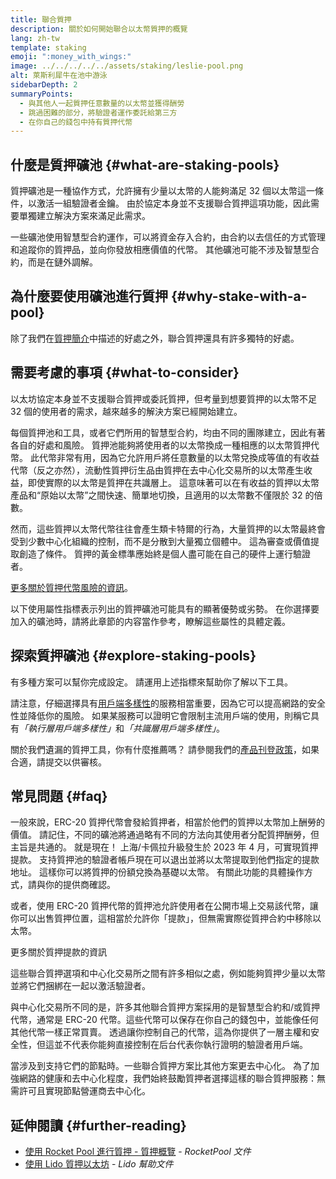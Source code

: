 ```yaml
---
title: 聯合質押
description: 關於如何開始聯合以太幣質押的概覽
lang: zh-tw
template: staking
emoji: ":money_with_wings:"
image: ../../../../../assets/staking/leslie-pool.png
alt: 萊斯利犀牛在池中游泳
sidebarDepth: 2
summaryPoints:
  - 與其他人一起質押任意數量的以太幣並獲得酬勞
  - 跳過困難的部分，將驗證者運作委託給第三方
  - 在你自己的錢包中持有質押代幣
---
```


## 什麼是質押礦池 {#what-are-staking-pools}

質押礦池是一種協作方式，允許擁有少量以太幣的人能夠滿足 32 個以太幣這一條件，以激活一組驗證者金鑰。 由於協定本身並不支援聯合質押這項功能，因此需要單獨建立解決方案來滿足此需求。

一些礦池使用智慧型合約運作，可以將資金存入合約，由合約以去信任的方式管理和追蹤你的質押品，並向你發放相應價值的代幣。 其他礦池可能不涉及智慧型合約，而是在鏈外調解。

## 為什麼要使用礦池進行質押 {#why-stake-with-a-pool}

除了我們在[質押簡介](/staking/)中描述的好處之外，聯合質押還具有許多獨特的好處。

<CardGrid>
  <Card title="參與門檻低" emoji="🐟" description="沒有大筆資產？ 沒關係。 大多數質押礦池允許你透過與其他質押者聯手來質押任意數量的以太幣，這與需要 32 個以太幣的單獨質押不同。" />
  <Card title="立即質押" emoji=":stopwatch:" description="使用礦池進行質押就像交換代幣一樣簡單。 你不需擔心硬體設定與節點維護。 礦池允許你存入以太幣，這使得節點營運商能夠執行驗證程式。 在減去節點操作的費用之後，剩餘的酬勞將分配給所有貢獻者。" />
  <Card title="質押代幣" emoji=":droplet:" description="許多質押礦池會提供代幣，代表你在礦池中質押的以太幣及其產生的酬勞。 這使得你可以將質押中的以太幣妥善利用，例如，作為去中心化金融應用程式的抵押品。" />
</CardGrid>

<StakingComparison page="pools" />

## 需要考慮的事項 {#what-to-consider}

以太坊協定本身並不支援聯合質押或委託質押，但考量到想要質押的以太幣不足 32 個的使用者的需求，越來越多的解決方案已經開始建立。

每個質押池和工具，或者它們所用的智慧型合約，均由不同的團隊建立，因此有著各自的好處和風險。 質押池能夠將使用者的以太幣換成一種相應的以太幣質押代幣。 此代幣非常有用，因為它允許用戶將任意數量的以太幣兌換成等值的有收益代幣（反之亦然），流動性質押衍生品由質押在去中心化交易所的以太幣產生收益，即使實際的以太幣是質押在共識層上。 這意味著可以在有收益的質押以太幣產品和“原始以太幣”之間快速、簡單地切換，且適用的以太幣數不僅限於 32 的倍數。

然而，這些質押以太幣代幣往往會產生類卡特爾的行為，大量質押的以太幣最終會受到少數中心化組織的控制，而不是分散到大量獨立個體中。 這為審查或價值提取創造了條件。 質押的黃金標準應始終是個人盡可能在自己的硬件上運行驗證者。

[更多關於質押代幣風險的資訊](https://notes.ethereum.org/@djrtwo/risks-of-lsd)。

以下使用屬性指標表示列出的質押礦池可能具有的顯著優勢或劣勢。 在你選擇要加入的礦池時，請將此章節的内容當作參考，瞭解這些屬性的具體定義。

<StakingConsiderations page="pools" />

## 探索質押礦池 {#explore-staking-pools}

有多種方案可以幫你完成設定。 請運用上述指標來幫助你了解以下工具。

<ProductDisclaimer />

<StakingProductsCardGrid category="pools" />

請注意，仔細選擇具有[用戶端多樣性](/developers/docs/nodes-and-clients/client-diversity/)的服務相當重要，因為它可以提高網路的安全性並降低你的風險。 如果某服務可以證明它會限制主流用戶端的使用，則稱它具有<em style="text-transform: uppercase;">「執行層用戶端多樣性」</em>和<em style="text-transform: uppercase;">「共識層用戶端多樣性」</em>。

關於我們遺漏的質押工具，你有什麼推薦嗎？ 請參閱我們的[產品刊登政策](/contributing/adding-staking-products/)，如果合適，請提交以供審核。

## 常見問題 {#faq}

<ExpandableCard title="如何賺取獎勵">
一般來說，ERC-20 質押代幣會發給質押者，相當於他們的質押以太幣加上酬勞的價值。 請記住，不同的礦池將通過略有不同的方法向其使用者分配質押酬勞，但主旨是共通的。
</ExpandableCard>

<ExpandableCard title="什麼時候可以提取我的質押">
就是現在！ 上海/卡佩拉升級發生於 2023 年 4 月，可實現質押提款。 支持質押池的驗證者帳戶現在可以退出並將以太幣提取到他們指定的提款地址。 這樣你可以將質押的份額兌換為基礎以太幣。 有關此功能的具體操作方式，請與你的提供商確認。

或者，使用 ERC-20 質押代幣的質押池允許使用者在公開市場上交易該代幣，讓你可以出售質押位置，這相當於允許你「提款」，但無需實際從質押合約中移除以太幣。

<ButtonLink to="/staking/withdrawals/">更多關於質押提款的資訊</ButtonLink>
</ExpandableCard>

<ExpandableCard title="這與我在交易所進行質押有什麼不同？">
這些聯合質押選項和中心化交易所之間有許多相似之處，例如能夠質押少量以太幣並將它們捆綁在一起以激活驗證者。

與中心化交易所不同的是，許多其他聯合質押方案採用的是智慧型合約和/或質押代幣，通常是 ERC-20 代幣。這些代幣可以保存在你自己的錢包中，並能像任何其他代幣一樣正常買賣。 透過讓你控制自己的代幣，這為你提供了一層主權和安全性，但這並不代表你能夠直接控制在后台代表你執行證明的驗證者用戶端。

當涉及到支持它們的節點時。一些聯合質押方案比其他方案更去中心化。 為了加強網路的健康和去中心化程度，我們始終鼓勵質押者選擇這樣的聯合質押服務：無需許可且實現節點營運商去中心化。
</ExpandableCard>

## 延伸閱讀 {#further-reading}

- [使用 Rocket Pool 進行質押 - 質押概覽](https://docs.rocketpool.net/guides/staking/overview.html) - _RocketPool 文件_
- [使用 Lido 質押以太坊](https://help.lido.fi/en/collections/2947324-staking-ethereum-with-lido) - _Lido 幫助文件_
